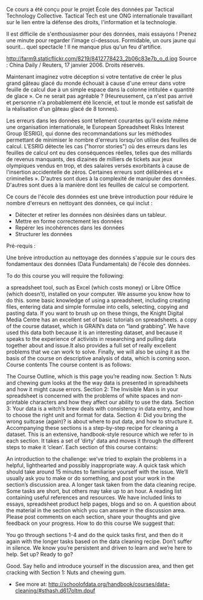 Ce cours a été conçu pour le projet École des données par Tactical Technology Collective. Tactical Tech est une ONG internationale travaillant sur le lien entre la défense des droits, l'information et la technologie.
 
Il est difficile de s'enthousiasmer pour des données, mais essayons ! Prenez une minute pour regarder l'image ci-dessous. Formidable, un ours jaune qui sourit… quel spectacle ! Il ne manque plus qu'un feu d'artifice. 

http://farm9.staticflickr.com/8219/8412778423_2b06c83e7b_o_d.jpg
Source : China Daily / Reuters, 17 janvier 2006. Droits réservés.

Maintenant imaginez votre déception si votre tentative de créer le plus grand gâteau glacé du monde échouait à cause d'une erreur dans votre feuille de calcul due à un simple espace dans la colonne intitulée « quantité de glace ». Ce ne serait pas agréable ? (Heureusement, ça n'est pas arrivé et personne n'a probablement été licencié, et tout le monde est satisfait de la réalisation d'un gâteau glacé de 8 tonnes).

Les erreurs dans les données sont tellement courantes qu'il existe même une organisation internationale, le European Spreadsheet Risks Interest Group (ESRIG), qui donne des recommandations sur les méthodes permettant de minimiser le nombre d'erreurs lorsqu'on utilise des feuilles de calcul. L'ESRIG détecte les cas ("horror stories") où des erreurs dans les feuilles de calcul ont eu des conséquences réelles, telles que des milliards de revenus manquants, des dizaines de milliers de tickets aux jeux olympiques vendus en trop, et des salaires versés exorbitants à cause de l'insertion accidentelle de zéros. Certaines erreurs sont délibérées et « criminelles ».  D'autres sont dues à la complexité de manipuler des données. D'autres sont dues à la manière dont les feuilles de calcul se comportent.   

Ce cours de l'école des données est une brève introduction pour réduire le nombre d'erreurs en nettoyant des données, ce qui inclut : 
* Détecter et retirer les données non désirées dans un tableur. 
* Mettre en forme correctement les données
* Repérer les incohérences dans les données
* Structurer les données

Pré-requis : 

Une brève introduction au nettoyage des données s'appuie sur le cours des fondamentaux des données (Data Fundamentals) de l'école des données.

To do this course you will require the following:

a spreadsheet tool, such as Excel (which costs money) or Libre Office (which doesn’t), installed on your computer. We assume you know how to do this.
some basic knowledge of using a spreadsheet, including creating files, entering data and simple formulae into cells, selecting, copying and pasting data. If you want to brush up on these things, the Knight Digital Media Centre has an excellent set of basic tutorials on spreadsheets.
a copy of the course dataset, which is GRAIN’s data on “land grabbing”. We have used this data both because it is an interesting dataset, and because it speaks to the experience of activists in researching and pulling data together about and issue.It also provides a full set of really excellent problems that we can work to solve. Finally, we will also be using it as the basis of the course on descriptive analysis of data, which is coming soon.
Course contents
The course content is as follows:

The Course Outline, which is this page you’re reading now.
Section 1: Nuts and chewing gum looks at the the way data is presented in spreadsheets and how it might cause errors.
Section 2: The Invisible Man is in your spreadsheet is concerned with the problems of white spaces and non-printable characters and how they affect our ability to use the data.
Section 3: Your data is a witch’s brew deals with consistency in data entry, and how to choose the right unit and format for data.
Section 4: Did you bring the wrong suitcase (again)? is about where to put data, and how to structure it.
Accompanying these sections is a step-by-step recipe for cleaning a dataset. This is an extensive, handbook-style resource which we refer to in each section. It takes a set of ‘dirty’ data and moves it through the different steps to make it ‘clean’.
Each section of this course contains:

An introduction to the challenge: we’ve tried to explain the problems in a helpful, lighthearted and possibly inappropriate way.
A quick task which should take around 15 minutes to familiarise yourself with the issue. We’ll usually ask you to make or do something, and post your work in the section’s discussion area.
A longer task taken from the data cleaning recipe. Some tasks are short, but others may take up to an hour.
A reading list containing useful references and resources. We have included links to essays, spreadsheet product help pages, blogs and so on.
A question about the material in the section which you can answer in the discussion area. Please post comments on each section, share your thoughts and give feedback on your progress.
How to do this course
We suggest that:

You go through sections 1-4 and do the quick tasks first, and then do it again with the longer tasks based on the data cleaning recipe.
Don’t suffer in silence. We know you’re persistent and driven to learn and we’re here to help.
Set up? Ready to go?

Good. Say hello and introduce yourself in the discussion area, and then get cracking with Section 1: Nuts and chewing gum.

- See more at: http://schoolofdata.org/handbook/courses/data-cleaning/#sthash.d617oltm.dpuf

